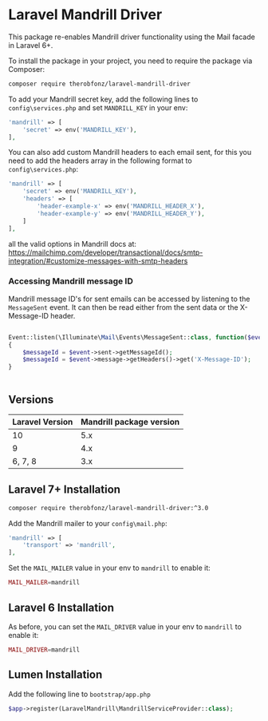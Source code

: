 # Laravel Mandrill Driver

This package re-enables Mandrill driver functionality using the Mail facade in Laravel 6+.

To install the package in your project, you need to require the package via Composer:

```bash
composer require therobfonz/laravel-mandrill-driver
```

To add your Mandrill secret key, add the following lines to `config\services.php` and set `MANDRILL_KEY` in your env:

```php
'mandrill' => [
    'secret' => env('MANDRILL_KEY'),
],
```

You can also add custom Mandrill headers to each email sent, for this you need to add the headers array in the following format to `config\services.php`:

```php
'mandrill' => [
    'secret' => env('MANDRILL_KEY'),
    'headers' => [
        'header-example-x' => env('MANDRILL_HEADER_X'),
        'header-example-y' => env('MANDRILL_HEADER_Y'),
    ]
],
```
all the valid options in Mandrill docs at: https://mailchimp.com/developer/transactional/docs/smtp-integration/#customize-messages-with-smtp-headers


### Accessing Mandrill message ID
Mandrill message ID's for sent emails can be accessed by listening to the `MessageSent` event. It can then be read either from the sent data or the X-Message-ID header.

```php

Event::listen(\Illuminate\Mail\Events\MessageSent::class, function($event)
{
    $messageId = $event->sent->getMessageId();
    $messageId = $event->message->getHeaders()->get('X-Message-ID');
}
 
```

## Versions

| Laravel Version  | Mandrill package version         |
|------------------|----------------------------------|
| 10               | 5.x                              |
| 9                | 4.x                              |
| 6, 7, 8          | 3.x                              |

## Laravel 7+ Installation

```bash
composer require therobfonz/laravel-mandrill-driver:^3.0
```

Add the Mandrill mailer to your `config\mail.php`:

```php
'mandrill' => [
    'transport' => 'mandrill',
],
```

Set the `MAIL_MAILER` value in your env to `mandrill` to enable it:

```php
MAIL_MAILER=mandrill
```

## Laravel 6 Installation

As before, you can set the `MAIL_DRIVER` value in your env to `mandrill` to enable it:

```php
MAIL_DRIVER=mandrill
```

## Lumen Installation

Add the following line to `bootstrap/app.php`

```php
$app->register(LaravelMandrill\MandrillServiceProvider::class);
```
